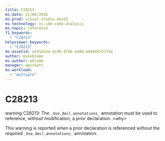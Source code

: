 ```yaml
---
title: C28213
ms.date: 11/04/2016
ms.prod: visual-studio-dev15
ms.technology: vs-ide-code-analysis
ms.topic: reference
f1_keywords:
  - "C28213"
helpviewer_keywords:
  - "C28213"
ms.assetid: e141a12a-4c46-47eb-aa9d-a6444472cfaa
author: mikeblome
ms.author: mblome
manager: wpickett
ms.workload:
  - "multiple"
---
```

# C28213
warning C28213: The `_Use_decl_annotations_` annotation must be used to reference, without modification, a prior declaration. \<why>

 This warning is reported when a prior declaration is referenced without the required `_Use_decl_annotations_` annotation.